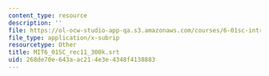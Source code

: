 ```yaml
---
content_type: resource
description: ''
file: https://ol-ocw-studio-app-qa.s3.amazonaws.com/courses/6-01sc-introduction-to-electrical-engineering-and-computer-science-i-spring-2011/268de70e643aac214e3e4348f4138883_MIT6_01SC_rec11_300k.srt
file_type: application/x-subrip
resourcetype: Other
title: MIT6_01SC_rec11_300k.srt
uid: 268de70e-643a-ac21-4e3e-4348f4138883
---
```

